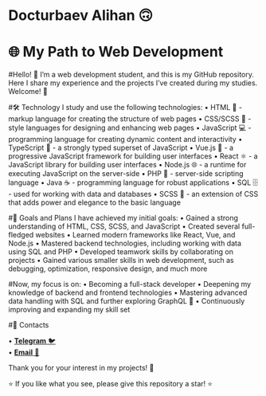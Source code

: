 # Docturbaev Alihan 🙃
# 🌐 My Path to Web Development

#Hello! 👋 I’m a web development student, and this is my GitHub repository. Here I share my experience and the projects I’ve created during my studies. Welcome! 🎉

#🛠️ Technology
I study and use the following technologies:
• HTML 🌟 - markup language for creating the structure of web pages
• CSS/SCSS 🎨 - style languages for designing and enhancing web pages
• JavaScript 💻 - programming language for creating dynamic content and interactivity
• TypeScript 🔐 - a strongly typed superset of JavaScript
• Vue.js 🖖 - a progressive JavaScript framework for building user interfaces
• React ⚛️ - a JavaScript library for building user interfaces
• Node.js 🌐 - a runtime for executing JavaScript on the server-side
• PHP 🐘 - server-side scripting language
• Java ☕ - programming language for robust applications
• SQL 🗄️ - used for working with data and databases
• SCSS 🎨 - an extension of CSS that adds power and elegance to the basic language

#🌱 Goals and Plans
I have achieved my initial goals:
• Gained a strong understanding of HTML, CSS, SCSS, and JavaScript
• Created several full-fledged websites
• Learned modern frameworks like React, Vue, and Node.js
• Mastered backend technologies, including working with data using SQL and PHP
• Developed teamwork skills by collaborating on projects
• Gained various smaller skills in web development, such as debugging, optimization, responsive design, and much more

#Now, my focus is on:
• Becoming a full-stack developer
• Deepening my knowledge of backend and frontend technologies
• Mastering advanced data handling with SQL and further exploring GraphQL 🔗
• Continuously improving and expanding my skill set




#🤝 Contacts

• [**Telegram** 🐦](https://t.me/slogk5)  
• [**Email** 📧](mailto:sloganloh69@gmail.com)

Thank you for your interest in my projects! 🚀

⭐️ If you like what you see, please give this repository a star! ⭐️